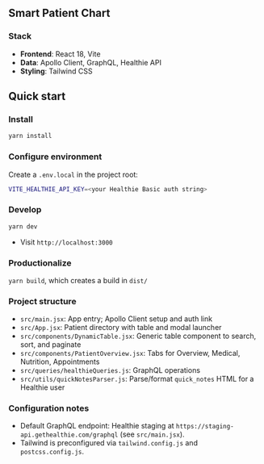 ## Smart Patient Chart

### Stack
- **Frontend**: React 18, Vite
- **Data**: Apollo Client, GraphQL, Healthie API
- **Styling**: Tailwind CSS

## Quick start
### Install
```bash
yarn install
```
### Configure environment
Create a `.env.local` in the project root:
```bash
VITE_HEALTHIE_API_KEY=<your Healthie Basic auth string>
```

### Develop
```bash
yarn dev
```
- Visit `http://localhost:3000`

### Productionalize
`yarn build`, which creates a build in `dist/`


### Project structure
- `src/main.jsx`: App entry; Apollo Client setup and auth link
- `src/App.jsx`: Patient directory with table and modal launcher
- `src/components/DynamicTable.jsx`: Generic table component to search, sort, and paginate
- `src/components/PatientOverview.jsx`: Tabs for Overview, Medical, Nutrition, Appointments
- `src/queries/healthieQueries.js`: GraphQL operations
- `src/utils/quickNotesParser.js`: Parse/format `quick_notes` HTML for a Healthie user

### Configuration notes
- Default GraphQL endpoint: Healthie staging at `https://staging-api.gethealthie.com/graphql` (see `src/main.jsx`).
- Tailwind is preconfigured via `tailwind.config.js` and `postcss.config.js`.

